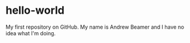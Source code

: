 # hello-world
My first repository on GitHub.
My name is Andrew Beamer and I have no idea what I'm doing.
